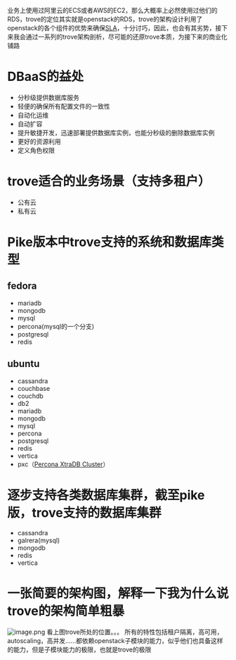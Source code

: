 业务上使用过阿里云的ECS或者AWS的EC2，那么大概率上必然使用过他们的RDS，trove的定位其实就是openstack的RDS，trove的架构设计利用了openstack的各个组件的优势来确保[SLA](https://baike.baidu.com/item/SLA/2957862?fr=aladdin)，十分讨巧，因此，也会有其劣势，接下来我会通过一系列的trove架构剖析，尽可能的还原trove本质，为接下来的商业化铺路

# DBaaS的益处
- 分秒级提供数据库服务
- 轻便的确保所有配置文件的一致性
- 自动化运维
- 自动扩容
- 提升敏捷开发，迅速部署提供数据库实例，也能分秒级的删除数据库实例
- 更好的资源利用
- 定义角色权限

# trove适合的业务场景（支持多租户）
- 公有云
- 私有云

# Pike版本中trove支持的系统和数据库类型
## fedora
- mariadb
- mongodb
- mysql
- percona(mysql的一个分支)
- postgresql
- redis
## ubuntu
- cassandra
- couchbase
- couchdb
- db2
- mariadb
- mongodb
- mysql
- percona
- postgresql
- redis
- vertica
- pxc（[Percona XtraDB Cluster](http://www.baidu.com/link?url=ENm62Qjf3J8t3u3EXmmzKZn-w-PyM0jpuR_sZz9Kl9jb0gvNXDbny1EDBH41fu17fOJQf7go4s35fejt8LinxBwDGK_dG7q2GTGtt-ZmJe7)）

# 逐步支持各类数据库集群，截至pike版，trove支持的数据库集群
- cassandra
- galrera(mysql)
- mongodb
- redis
- vertica
# 一张简要的架构图，解释一下我为什么说trove的架构简单粗暴

![image.png](https://github.com/jwongzblog/myblog/blob/master/openstack/Database-as-a-Service-Openstack-Trove.png)
看上图trove所处的位置。。。
所有的特性包括租户隔离，高可用，autoscaling，高并发......都依赖openstack子模块的能力，似乎他们也具备这样的能力，但是子模块能力的极限，也就是trove的极限
